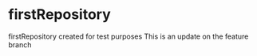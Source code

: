 # firstRepository
firstRepository created for test purposes
 This is an update on the feature branch
